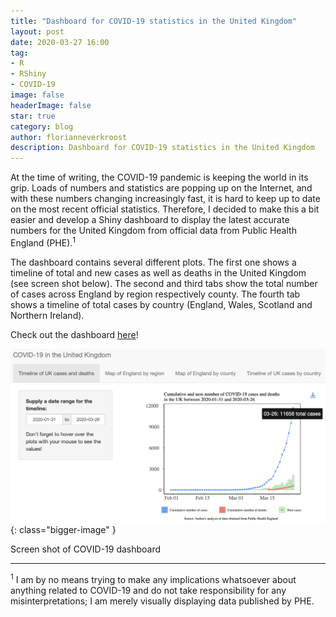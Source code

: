 ```yaml
---
title: "Dashboard for COVID-19 statistics in the United Kingdom"
layout: post
date: 2020-03-27 16:00
tag: 
- R
- RShiny
- COVID-19
image: false
headerImage: false
star: true
category: blog
author: florianneverkroost
description: Dashboard for COVID-19 statistics in the United Kingdom
---
```



At the time of writing, the COVID-19 pandemic is keeping the world in its grip. 
Loads of numbers and statistics are popping up on the Internet, and with these numbers changing increasingly fast, 
it is hard to keep up to date on the most recent official statistics. Therefore, I decided to make this a bit easier and 
develop a Shiny dashboard to display the latest accurate numbers for the United Kingdom from official data from Public Health England (PHE).<sup>1</sup>

The dashboard contains several different plots. The first one shows a timeline of total and new cases as well as deaths in the 
United Kingdom (see screen shot below). The second and third tabs show the total number of cases across England by region respectively county. The fourth tab shows a timeline of total cases by country (England, Wales, Scotland and Northern Ireland). 

Check out the dashboard [here](https://fverkroost.shinyapps.io/COVID19intheUnitedKingdom/)!

![Screen shot of COVID-19 dashboard](https://raw.githubusercontent.com/fverkroost/fverkroost.github.io/gh-pages/assets/images/screenshot-covid-19-dashboard.png){: class="bigger-image" }
<figcaption class="caption">Screen shot of COVID-19 dashboard</figcaption>

---

<sup>1</sup> I am by no means trying to make any implications whatsoever about anything related to COVID-19 and do not take responsibility for any misinterpretations; I am merely visually displaying data published by PHE.


